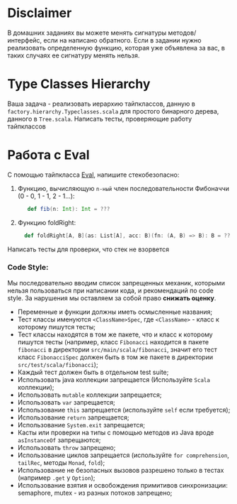 # Disclaimer

В домашних заданиях вы можете менять сигнатуры методов/интерфейс, если на написано обратного. Если в задании нужно
реализовать определенную функцию, которая уже объявлена за вас, в таких случаях ее сигнатуру менять нельзя.

# Type Classes Hierarchy

Ваша задача - реализовать иерархию тайпклассов, данную в `factory.hierarchy.Typeclasses.scala`
для простого бинарного дерева, данного в `Tree.scala`. Написать тесты, проверяющие работу тайпклассов

# Работа с Eval

С помощью тайпкласса [Eval](https://typelevel.org/cats/datatypes/eval.html), напишите стекобезопасно:

1) Функцию, вычисляющую `n-ный` член последовательности Фибоначчи (0 - 0, 1 - 1, 2 - 1...):
   ```scala
      def fib(n: Int): Int = ???
   ```
2) Функцию foldRight:
    ```scala
      def foldRight[A, B](as: List[A], acc: B)(fn: (A, B) => B): B = ???
    ```

Написать тесты для проверки, что стек не взорвется

### Code Style:

Мы последовательно вводим список запрещенных механик, которыми нельзя пользоваться при написании кода, и рекомендаций по
code style. За нарушения мы оставляем за собой право **снижать оценку**.

* Переменные и функции должны иметь осмысленные названия;
* Тест классы именуются `<ClassName>Spec`, где `<ClassName>` - класс к которому пишутся тесты;
* Тест классы находятся в том же пакете, что и класс к которому пишутся тесты (например, класс `Fibonacci` находится в
  пакете `fibonacci` в директории `src/main/scala/fibonacci`, значит его тест класс `FibonacciSpec` должен быть в том же
  пакете в директории `src/test/scala/fibonacci`);
* Каждый тест должен быть в отдельном test suite;
* Использовать java коллекции запрещается (Используйте `Scala` коллекции);
* Использовать `mutable` коллекции запрещается;
* Использовать `var` запрещается;
* Использование `this` запрещается (используйте `self` если требуется);
* Использование `return` запрещается;
* Использование `System.exit` запрещается;
* Касты или проверки на типы с помощью методов из Java вроде `asInstanceOf` запрещаются;
* Использовать `throw` запрещено;
* Использование циклов запрещается (используйте `for comprehension`, `tailRec`, методы `Monad`, `fold`);
* Использование не безопасных вызовов разрешено только в тестах (например `.get` у `Option`);
* Использование взятия и освобождения примитивов синхронизации: semaphore, mutex - из разных потоков запрещено;
